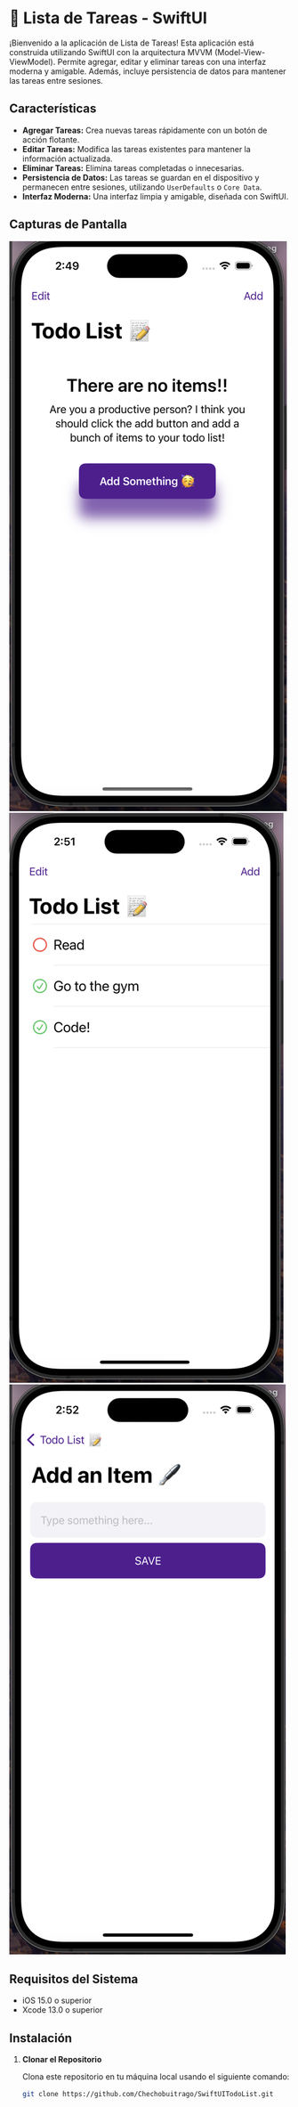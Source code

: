 # 📝 Lista de Tareas - SwiftUI

¡Bienvenido a la aplicación de Lista de Tareas! Esta aplicación está 
construida utilizando SwiftUI con la arquitectura MVVM (Model-View-ViewModel). 
Permite agregar, editar y eliminar tareas con una interfaz moderna y amigable. 
Además, incluye persistencia de datos para mantener las tareas entre sesiones.

## Características

- **Agregar Tareas:** Crea nuevas tareas rápidamente con un botón de acción flotante.
- **Editar Tareas:** Modifica las tareas existentes para mantener la información actualizada.
- **Eliminar Tareas:** Elimina tareas completadas o innecesarias.
- **Persistencia de Datos:** Las tareas se guardan en el dispositivo y permanecen entre sesiones, utilizando `UserDefaults` o `Core Data`.
- **Interfaz Moderna:** Una interfaz limpia y amigable, diseñada con SwiftUI.

## Capturas de Pantalla

![Lista de Tareas](Screenshots/Screenshot-01.png)
![Lista de Tareas Completa](Screenshots/Screenshot-02.png)
![Agregar Tarea](Screenshots/Screenshot-03.png)

## Requisitos del Sistema

- iOS 15.0 o superior
- Xcode 13.0 o superior

## Instalación

1. **Clonar el Repositorio**

   Clona este repositorio en tu máquina local usando el siguiente comando:

   ```bash
   git clone https://github.com/Chechobuitrago/SwiftUITodoList.git
